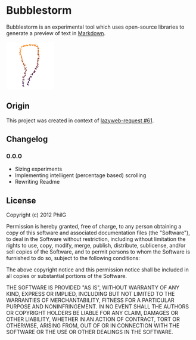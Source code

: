 Bubblestorm
===========
Bubblestorm is an experimental tool which uses open-source libraries to generate a preview of text in [Markdown](http://daringfireball.net/projects/markdown/). 

![Bubblestorm Logo](media/bubblestorm-min.png)

Origin
------
This project was created in context of [lazyweb-request #61](https://github.com/h5bp/lazyweb-requests/issues/61).


Changelog
---------
### 0.0.0 ###
* Sizing experiments
* Implementing intelligent (percentage based) scrolling
* Rewriting Readme

License
---------
Copyright (c) 2012 PhilG

Permission is hereby granted, free of charge, to any person obtaining a copy of this software and associated documentation files (the "Software"), to deal in the Software without restriction, including without limitation the rights to use, copy, modify, merge, publish, distribute, sublicense, and/or sell copies of the Software, and to permit persons to whom the Software is furnished to do so, subject to the following conditions:

The above copyright notice and this permission notice shall be included in all copies or substantial portions of the Software.

THE SOFTWARE IS PROVIDED "AS IS", WITHOUT WARRANTY OF ANY KIND, EXPRESS OR IMPLIED, INCLUDING BUT NOT LIMITED TO THE WARRANTIES OF MERCHANTABILITY, FITNESS FOR A PARTICULAR PURPOSE AND NONINFRINGEMENT. IN NO EVENT SHALL THE AUTHORS OR COPYRIGHT HOLDERS BE LIABLE FOR ANY CLAIM, DAMAGES OR OTHER LIABILITY, WHETHER IN AN ACTION OF CONTRACT, TORT OR OTHERWISE, ARISING FROM, OUT OF OR IN CONNECTION WITH THE SOFTWARE OR THE USE OR OTHER DEALINGS IN THE SOFTWARE.
